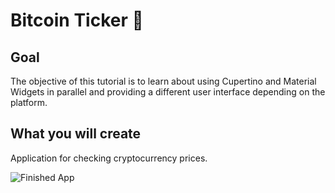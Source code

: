 # Bitcoin Ticker 🤑

## Goal

The objective of this tutorial is to learn about using Cupertino and Material Widgets in parallel and providing a different user interface depending on the platform.


## What you will create
Application for checking cryptocurrency prices.

![Finished App](https://github.com/londonappbrewery/Images/blob/master/bitcoin-flutter-demo.gif)
